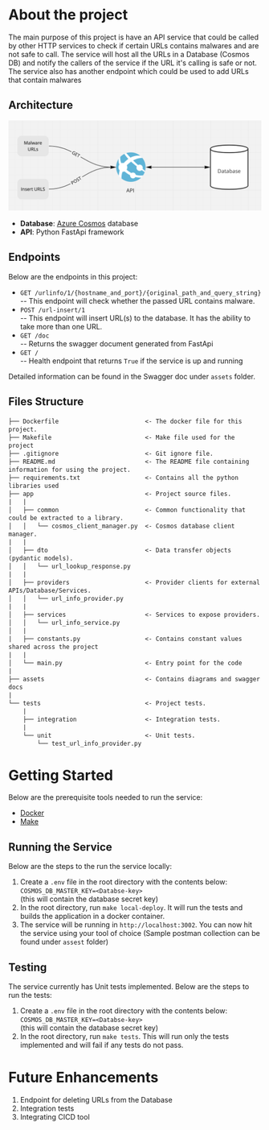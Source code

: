 # About the project
The main purpose of this project is have an API service that could be called by other HTTP services to check if certain URLs contains malwares and are not safe to call. The service will host all the URLs in a Database (Cosmos DB) and notify the callers of the service if the URL it's calling is safe or not. The service also has another endpoint which could be used to add URLs that contain malwares

## Architecture 
![GitHub Logo](/assets/Architecture-diagram.png)


- **Database**: [Azure Cosmos](https://azure.microsoft.com/en-us/services/cosmos-db/) database
- **API**: Python FastApi framework 

## Endpoints 
Below are the endpoints in this project: 
- `GET /urlinfo/1/{hostname_and_port}/{original_path_and_query_string}`  
-- This endpoint will check whether the passed URL contains malware. 
- `POST /url-insert/1`  
-- This endpoint will insert URL(s) to the database. It has the ability to take more than one URL.  
- `GET /doc`  
-- Returns the swagger document generated from FastApi
- `GET /`  
-- Health endpoint that returns `True` if the service is up and running

Detailed information can be found in the Swagger doc under `assets` folder.   

## Files Structure 
```
├── Dockerfile                        <- The docker file for this project.
├── Makefile                          <- Make file used for the project
├── .gitignore                        <- Git ignore file.
├── README.md                         <- The README file containing information for using the project.
├── requirements.txt                  <- Contains all the python libraries used 
├── app                               <- Project source files.
|   |
│   ├── common                        <- Common functionality that could be extracted to a library.
│   │   └── cosmos_client_manager.py  <- Cosmos database client manager.  
|   |
│   ├── dto                           <- Data transfer objects (pydantic models).
│   │   └── url_lookup_response.py    
|   |
│   ├── providers                     <- Provider clients for external APIs/Database/Services.
│   │   └── url_info_provider.py      
|   |
│   ├── services                      <- Services to expose providers.
│   │   └── url_info_service.py
│   | 
|   ├── constants.py                  <- Contains constant values shared across the project
|   |
│   └── main.py                       <- Entry point for the code 
|
├── assets                            <- Contains diagrams and swagger docs
|   
└── tests                             <- Project tests.
    |
    ├── integration                   <- Integration tests.
    |
    └── unit                          <- Unit tests.
        └── test_url_info_provider.py
```


# Getting Started
Below are the prerequisite tools needed to run the service: 
* [Docker](https://docs.docker.com/get-docker/)
* [Make](https://www.gnu.org/software/make/)

## Running the Service 
Below are the steps to the run the service locally: 
1. Create a `.env` file in the root directory with the contents below:  
`COSMOS_DB_MASTER_KEY=<Databse-key>`  
(this will contain the database secret key)
2. In the root directory, run `make local-deploy`. It will run the tests and builds the application in a docker container. 
3. The service will be running in `http://localhost:3002`. You can now hit the service using your tool of choice (Sample postman collection can be found under `assest` folder)

## Testing
The service currently has Unit tests implemented. Below are the steps to run the tests:
1. Create a `.env` file in the root directory with the contents below:  
`COSMOS_DB_MASTER_KEY=<Databse-key>`  
(this will contain the database secret key)
2. In the root directory, run `make tests`. This will run only the tests implemented and will fail if any tests do not pass. 

# Future Enhancements
1. Endpoint for deleting URLs from the Database 
2. Integration tests 
3. Integrating CICD tool